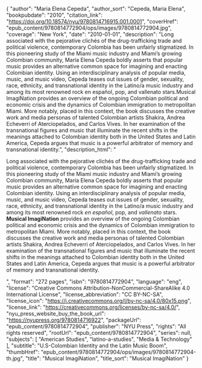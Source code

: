{
  "author": "Maria Elena Cepeda",
  "author_sort": "Cepeda, Maria Elena",
  "bookpubdate": "2010",
  "citation_link": "https://doi.org/10.18574/nyu/9780814716915.001.0001",
  "coverHref": "epub_content/9780814772904/ops/images/9780814772904.jpg",
  "coverage": "New York",
  "date": "2010-01-01",
  "description": "Long associated with the pejorative clichés of the drug-trafficking trade and political violence, contemporary Colombia has been unfairly stigmatized. In this pioneering study of the Miami music industry and Miami’s growing Colombian community, María Elena Cepeda boldly asserts that popular music provides an alternative common space for imagining and enacting Colombian identity. Using an interdisciplinary analysis of popular media, music, and music video, Cepeda teases out issues of gender, sexuality, race, ethnicity, and transnational identity in the Latino/a music industry and among its most renowned rock en español, pop, and vallenato stars.Musical ImagiNation provides an overview of the ongoing Colombian political and economic crisis and the dynamics of Colombian immigration to metropolitan Miami. More notably, placed in this context, the book discusses the creative work and media personas of talented Colombian artists Shakira, Andrea Echeverri of Aterciopelados, and Carlos Vives. In her examination of the transnational figures and music that illuminate the recent shifts in the meanings attached to Colombian identity both in the United States and Latin America, Cepeda argues that music is a powerful arbitrator of memory and transnational identity.",
  "description_html": "<p>Long associated with the pejorative clichés of the drug-trafficking trade and political violence, contemporary Colombia has been unfairly stigmatized. In this pioneering study of the Miami music industry and Miami’s growing Colombian community, María Elena Cepeda boldly asserts that popular music provides an alternative common space for imagining and enacting Colombian identity. Using an interdisciplinary analysis of popular media, music, and music video, Cepeda teases out issues of gender, sexuality, race, ethnicity, and transnational identity in the Latino/a music industry and among its most renowned rock <i>en español</i>, pop, and <i>vallenato</i> stars.<br><b>Musical ImagiNation</b> provides an overview of the ongoing Colombian political and economic crisis and the dynamics of Colombian immigration to metropolitan Miami. More notably, placed in this context, the book discusses the creative work and media personas of talented Colombian artists Shakira, Andrea Echeverri of Aterciopelados, and Carlos Vives. In her examination of the transnational figures and music that illuminate the recent shifts in the meanings attached to Colombian identity both in the United States and Latin America, Cepeda argues that music is a powerful arbitrator of memory and transnational identity.</p>",
  "format": "272 pages",
  "isbn": "9780814772904",
  "language": "eng",
  "license": "Creative Commons Attribution-NonCommercial-ShareAlike 4.0 International License",
  "license_abbreviation": "CC BY-NC-SA",
  "license_icon": "https://i.creativecommons.org/l/by-nc-sa/4.0/80x15.png",
  "license_link": "https://creativecommons.org/licenses/by-nc-sa/4.0/",
  "nyu_press_website_buy_the_book_url": "https://nyupress.org/9780814716922",
  "packageUrl": "epub_content/9780814772904",
  "publisher": "NYU Press",
  "rights": "All rights reserved",
  "rootUrl": "epub_content/9780814772904",
  "series": null,
  "subjects": [
    "American Studies",
    "latino-a-studies",
    "Media & Technology"
  ],
  "subtitle": "U.S-Colombian Identity and the Latin Music Boom",
  "thumbHref": "epub_content/9780814772904/ops/images/9780814772904-th.jpg",
  "title": "Musical ImagiNation",
  "title_sort": "Musical ImagiNation"
}
